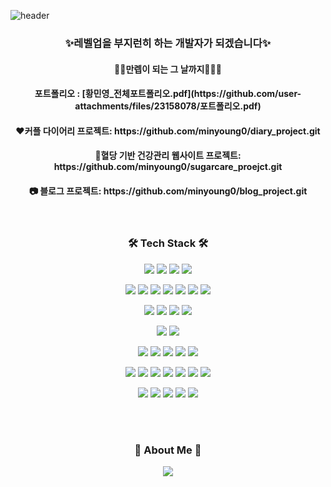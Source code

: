 ![header](https://capsule-render.vercel.app/api?type=soft&color=auto&height=150&section=header&text=Minyoung%20Hwang&fontSize=70&animation=twinkling&fontColor=ffffff)

 <h3 align="center">✨레벨업을 부지런히 하는 개발자가 되겠습니다✨</h3>
 <h4 align="center">🏃‍🏃‍만렙이 되는 그 날까지🏃‍🏃‍♀️</h4>
 <h4 align="center">포트폴리오 : [황민영_전체포트폴리오.pdf](https://github.com/user-attachments/files/23158078/포트폴리오.pdf)</h4>
 <h4 align="center">❤️커플 다이어리 프로젝트: https://github.com/minyoung0/diary_project.git</h4>
 <h4 align="center">💉혈당 기반 건강관리 웹사이트 프로젝트: https://github.com/minyoung0/sugarcare_proejct.git</h4>
 <h4 align="center">📷 블로그 프로젝트: https://github.com/minyoung0/blog_project.git</h4>
<br>




<h3 align="center">🛠 Tech Stack 🛠</h3>

<p align="center">
  <!-- Language -->
  <img src="https://img.shields.io/badge/Python-3776AB?style=flat-square&logo=Python&logoColor=white"/> 
  <img src="https://img.shields.io/badge/Java-007396?style=flat-square&logo=Java&logoColor=white"/>
  <img src="https://img.shields.io/badge/C-A8B9CC?style=flat-square&logo=C&logoColor=white"/>
  <img src="https://img.shields.io/badge/CSharp-239120?style=flat-square&logo=CSharp&logoColor=white"/>
</p>

<p align="center">
  <!-- Frontend -->
  <img src="https://img.shields.io/badge/React-61DAFB?style=flat-square&logo=react&logoColor=black"/>
  <img src="https://img.shields.io/badge/HTML5-E34F26?style=flat-square&logo=HTML5&logoColor=white"/>
  <img src="https://img.shields.io/badge/CSS3-1572B6?style=flat-square&logo=CSS3&logoColor=white"/>
  <img src="https://img.shields.io/badge/JavaScript-F7DF1E?style=flat-square&logo=JavaScript&logoColor=white"/>
  <img src="https://img.shields.io/badge/jQuery-0769AD?style=flat-square&logo=jquery&logoColor=white"/>
  <img src="https://img.shields.io/badge/Bootstrap-7952B3?style=flat-square&logo=bootstrap&logoColor=white"/>
  <img src="https://img.shields.io/badge/TailwindCSS-06B6D4?style=flat-square&logo=tailwindcss&logoColor=white"/>
</p>

<p align="center">
  <!-- Backend -->
  <img src="https://img.shields.io/badge/SpringBoot-6DB33F?style=flat-square&logo=springboot&logoColor=white"/>
  <img src="https://img.shields.io/badge/SpringMVC-6DB33F?style=flat-square&logo=spring&logoColor=white"/>
  <img src="https://img.shields.io/badge/MyBatis-BD002E?style=flat-square&logo=databricks&logoColor=white"/>
  <img src="https://img.shields.io/badge/FastAPI-009688?style=flat-square&logo=fastapi&logoColor=white"/>
</p>

<p align="center">
  <!-- Database -->
  <img src="https://img.shields.io/badge/MySQL-4479A1?style=flat-square&logo=mysql&logoColor=white"/>
  <img src="https://img.shields.io/badge/Oracle-F80000?style=flat-square&logo=oracle&logoColor=white"/>
</p>

<p align="center">
  <!-- AI / Data -->
  <img src="https://img.shields.io/badge/Pandas-150458?style=flat-square&logo=pandas&logoColor=white"/>
  <img src="https://img.shields.io/badge/NumPy-013243?style=flat-square&logo=numpy&logoColor=white"/>
  <img src="https://img.shields.io/badge/LightGBM-666666?style=flat-square&logo=lightgbm&logoColor=white"/>
  <img src="https://img.shields.io/badge/XGBoost-EB5E28?style=flat-square&logo=xgboost&logoColor=white"/>
  <img src="https://img.shields.io/badge/NeuralProphet-FF6B6B?style=flat-square&logo=deepnote&logoColor=white"/>
</p>

<p align="center">
  <!-- API & Crawling -->
  <img src="https://img.shields.io/badge/KakaoMap-FFCD00?style=flat-square&logo=kakao&logoColor=black"/>
  <img src="https://img.shields.io/badge/NaverMap-03C75A?style=flat-square&logo=naver&logoColor=white"/>
  <img src="https://img.shields.io/badge/NaverShopping-2DB400?style=flat-square&logo=naver&logoColor=white"/>
  <img src="https://img.shields.io/badge/GoogleTTS-4285F4?style=flat-square&logo=google&logoColor=white"/>
  <img src="https://img.shields.io/badge/ClovaSTT-00C73C?style=flat-square&logo=naver&logoColor=white"/>
  <img src="https://img.shields.io/badge/BeautifulSoup-3776AB?style=flat-square&logo=python&logoColor=white"/>
  <img src="https://img.shields.io/badge/Selenium-43B02A?style=flat-square&logo=selenium&logoColor=white"/>
</p>

<p align="center">
  <!-- Tools -->
  <img src="https://img.shields.io/badge/IntelliJ-000000?style=flat-square&logo=intellijidea&logoColor=white"/>
  <img src="https://img.shields.io/badge/VSCode-007ACC?style=flat-square&logo=visualstudiocode&logoColor=white"/>
  <img src="https://img.shields.io/badge/JupyterNotebook-F37626?style=flat-square&logo=jupyter&logoColor=white"/>
  <img src="https://img.shields.io/badge/Anaconda-44A833?style=flat-square&logo=anaconda&logoColor=white"/>
  <img src="https://img.shields.io/badge/GitHub-181717?style=flat-square&logo=github&logoColor=white"/>
</p>


</p>

<br>

  
<br>


<h3 align="center"> 🍒 About Me 🍒 </h3>
<p align="center">
<!--   <a href="https://www.instagram.com/ming_bigbaby/"><img src="https://img.shields.io/badge/Instagram-E4405F?style=flat-square&logo=Instagram&logoColor=white&link=https://www.instagram.com/woo0_hooo/"/></a> -->
  <a href="mailto:hmylove01@naver.com"><img src="https://img.shields.io/badge/Gmail-d14836?style=flat-square&logo=Gmail&logoColor=white&link=viliketh1s98@naver.com"/></a>
</p>

</p>
